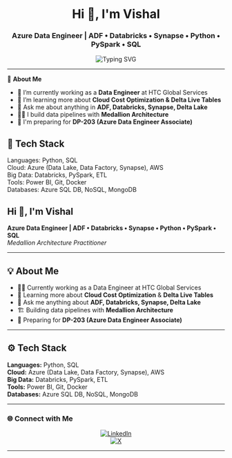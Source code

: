 <h1 align="center">Hi 👋, I'm Vishal</h1>
<h3 align="center">Azure Data Engineer | ADF • Databricks • Synapse • Python • PySpark • SQL</h3>

<p align="center">
  <img src="https://readme-typing-svg.demolab.com?font=Fira+Code&pause=1000&center=true&vCenter=true&width=435&lines=Building+Data+Pipelines+on+Azure!;Medallion+Architecture+Practitioner;Open+to+Freelance+Opportunities!" alt="Typing SVG" />
</p>

---

🌟 **About Me**

- 🔭 I’m currently working as a **Data Engineer** at HTC Global Services  
- 🌱 I’m learning more about **Cloud Cost Optimization & Delta Live Tables**
- 💬 Ask me about anything in **ADF, Databricks, Synapse, Delta Lake**
- 🧑‍💻 I build data pipelines with **Medallion Architecture**
- 🧠 I'm preparing for **DP-203 (Azure Data Engineer Associate)**

## 🔧 Tech Stack


Languages: Python, SQL  
Cloud: Azure (Data Lake, Data Factory, Synapse), AWS  
Big Data: Databricks, PySpark, ETL  
Tools: Power BI, Git, Docker  
Databases: Azure SQL DB, NoSQL, MongoDB

## Hi 👋, I'm Vishal

**Azure Data Engineer | ADF • Databricks • Synapse • Python • PySpark • SQL**  
*Medallion Architecture Practitioner*

---

## 💡 About Me

- 👨‍💻 Currently working as a Data Engineer at HTC Global Services  
- 🌱 Learning more about **Cloud Cost Optimization** & **Delta Live Tables**  
- 💬 Ask me anything about **ADF, Databricks, Synapse, Delta Lake**  
- 🏗️ Building data pipelines with **Medallion Architecture**  
- 🎯 Preparing for **DP-203 (Azure Data Engineer Associate)**  

---

 ## ⚙️ Tech Stack

**Languages:** Python, SQL  
**Cloud:** Azure (Data Lake, Data Factory, Synapse), AWS  
**Big Data:** Databricks, PySpark, ETL  
**Tools:** Power BI, Git, Docker  
**Databases:** Azure SQL DB, NoSQL, MongoDB  

---

### 🌐 Connect with Me

<div align="center">

[![LinkedIn](https://img.shields.io/badge/LinkedIn-%230077B5?style=for-the-badge&logo=linkedin&logoColor=white)](https://www.linkedin.com/in/m-vishal-suresh-920422376/)  
[![X](https://img.shields.io/badge/X-%231DA1F2?style=for-the-badge&logo=twitter&logoColor=white)](https://x.com/vishu_mahire)

</div>

---


